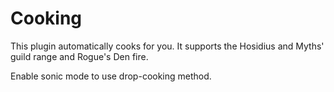 # Cooking

This plugin automatically cooks for you. It supports the Hosidius and Myths' guild range and Rogue's Den fire.

Enable sonic mode to use drop-cooking method.
